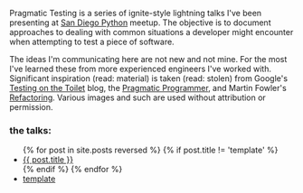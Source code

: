 Pragmatic Testing is a series of ignite-style lightning talks I've been presenting
at [San Diego Python](http://www.meetup.com/pythonsd) meetup. The objective is to
document approaches to dealing with common situations a developer might encounter
when attempting to test a piece of software.

The ideas I'm communicating here are not new and not mine. For the most I've learned
these from more experienced engineers I've worked with. Significant inspiration (read:
material) is taken (read: stolen) from Google's
[Testing on the Toilet](http://googletesting.blogspot.com/search/label/TotT)
blog, the [Pragmatic Programmer](https://pragprog.com/book/tpp/the-pragmatic-programmer),
and Martin Fowler's [Refactoring](http://refactoring.com/). Various images and such are
used without attribution or permission.

### the talks:

<ul class="posts">
  {% for post in site.posts reversed %}
    {% if post.title != 'template' %}
      <li><a href="{{ BASE_PATH }}{{ post.url }}">{{ post.title }}</a></li>
    {% endif %}
  {% endfor %}
  <li><a href="{{ BASE_PATH }}/template">template</a></li>
</ul>

